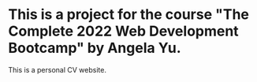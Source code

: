 # This is a project for the course "The Complete 2022 Web Development Bootcamp" by Angela Yu.
This is a personal CV website.
